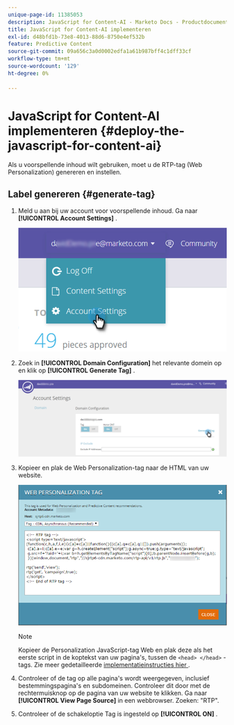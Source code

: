 ```yaml
---
unique-page-id: 11385053
description: JavaScript for Content-AI - Marketo Docs - Productdocumentatie implementeren
title: JavaScript for Content-AI implementeren
exl-id: d48bfd1b-73e8-4013-88d6-8750e4ef532b
feature: Predictive Content
source-git-commit: 09a656c3a0d0002edfa1a61b987bff4c1dff33cf
workflow-type: tm+mt
source-wordcount: '129'
ht-degree: 0%

---
```


# JavaScript for Content-AI implementeren {#deploy-the-javascript-for-content-ai}

Als u voorspellende inhoud wilt gebruiken, moet u de RTP-tag (Web Personalization) genereren en instellen.

## Label genereren {#generate-tag}

1. Meld u aan bij uw account voor voorspellende inhoud. Ga naar **[!UICONTROL Account Settings]** .

   ![](assets/settings-dropdown-account-hands.png)

1. Zoek in **[!UICONTROL Domain Configuration]** het relevante domein op en klik op **[!UICONTROL Generate Tag]** .

   ![](assets/generate-tag.png)

1. Kopieer en plak de Web Personalization-tag naar de HTML van uw website.

   ![](assets/web-personalization-tag.png)

   >[!NOTE]
   >
   >Kopieer de Personalization JavaScript-tag Web en plak deze als het eerste script in de koptekst van uw pagina&#39;s, tussen de `<head> </head>` -tags. Zie meer gedetailleerde [ implementatieinstructies hier ](/help/marketo/product-docs/web-personalization/rtp-tag-implementation/deploy-the-rtp-javascript.md).

1. Controleer of de tag op alle pagina&#39;s wordt weergegeven, inclusief bestemmingspagina&#39;s en subdomeinen. Controleer dit door met de rechtermuisknop op de pagina van uw website te klikken. Ga naar **[!UICONTROL View Page Source]** in een webbrowser. Zoeken: &quot;RTP&quot;.

1. Controleer of de schakeloptie Tag is ingesteld op **[!UICONTROL ON]** .
